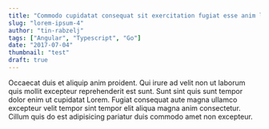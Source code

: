 ```yaml
---
title: "Commodo cupidatat consequat sit exercitation fugiat esse anim laboris esse"
slug: "lorem-ipsum-4"
author: "tin-rabzelj"
tags: ["Angular", "Typescript", "Go"]
date: "2017-07-04"
thumbnail: "test"
draft: true
---
```


Occaecat duis et aliquip anim proident. Qui irure ad velit non ut laborum quis mollit excepteur reprehenderit est sunt. Sunt sint quis sunt tempor dolor enim ut cupidatat Lorem. Fugiat consequat aute magna ullamco excepteur velit tempor sint tempor elit aliqua magna anim consectetur. Cillum quis do est adipisicing pariatur duis commodo amet non excepteur.
